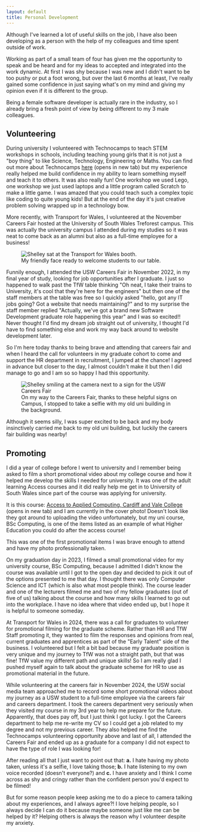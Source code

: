 ```yaml
---
layout: default
title: Personal Development
---
```


Although I've learned a lot of useful skills on the job, I have also been developing as a person with the help of my colleagues and time spent outside of work.

Working as part of a small team of four has given me the opportunity to speak and be heard and for my ideas to accepted and integrated into the work dynamic.  At first I was shy because I was new and I didn't want to be too pushy or put a foot wrong, but over the last 6 months at least, I've really gained some confidence in just saying what's on my mind and giving my opinion even if it is different to the group.

Being a female software developer is actually rare in the industry, so I already bring a fresh point of view by being different to my 3 male colleagues.  

## Volunteering

During university I volunteered with Technocamps to teach STEM workshops in schools, including teaching young girls that it is not just a "boy thing" to like Science, Technology, Engineering or Maths.  You can find out more about Technocamps <a href="https://www.technocamps.com/en/about-technocamps/" target="_blank">here</a> (opens in new tab) but my experience really helped me build confidence in my ability to learn something myself and teach it to others.  It was also really fun! One workshop we used Lego, one workshop we just used laptops and a little program called Scratch to make a little game.  I was amazed that you could teach such a complex topic like coding to quite young kids! But at the end of the day it's just creative problem solving wrapped up in a technology bow.

More recently, with Transport for Wales, I volunteered at the November Careers Fair hosted at the University of South Wales Treforest campus.  This was actually the university campus I attended during my studies so it was neat to come back as an alumni but also as a full-time employee for a business!

<figure>
<img class="max-w-sm mx-auto md:max-w-full" src="/assets/images/meAtTable1.jpg" alt="Shelley sat at the Transport for Wales booth.">
<figcaption class="text-center">My friendly face ready to welcome students to our table.</figcaption>
</figure>

Funnily enough, I attended the USW Careers Fair in November 2022, in my final year of study, looking for job opportunities after I graduate.  I just so happened to walk past the TfW table thinking "Oh neat, I take their trains to University, it's cool that they're here for the engineers" but then one of the staff members at the table was free so I quickly asked "hello, got any IT jobs going? Got a website that needs maintaining?" and to my surprise the staff member replied "Actually, we've got a brand new Software Development graduate role happening this year" and I was so excited!!  Never thought I'd find my dream job straight out of university, I thought I'd have to find something else and work my way back around to website development later.

So I'm here today thanks to being brave and attending that careers fair and when I heard the call for volunteers in my graduate cohort to come and support the HR department in recruitment, I jumped at the chance!  I agreed in advance but closer to the day, I almost couldn't make it but then I did manage to go and I am so so happy I had this opportunity.

<figure>
<img class="max-w-sm mx-auto md:max-w-full" src="/assets/images/meAtUSWFair.jpg" alt="Shelley smiling at the camera next to a sign for the USW Careers Fair">
<figcaption class="text-center">On my way to the Careers Fair, thanks to these helpful signs on Campus, I stopped to take a selfie with my old uni building in the background.</figcaption>
</figure>

Although it seems silly, I was super excited to be back and my body insinctively carried me back to my old uni building, but luckily the careers fair building was nearby!

## Promoting

I did a year of college before I went to university and I remember being asked to film a short promotional video about my college course and how it helped me develop the skills I needed for university.  It was one of the adult learning Access courses and it did really help me get in to University of South Wales since part of the course was applying for university.

It is this course: <a href="https://cavc.ac.uk/en/courses/access/access-to-digital-technology?occurrence=170056" target="_blank">Access to Applied Computing, Cardiff and Vale College</a> (opens in new tab) and I am currently in the cover photo!  Doesn't look like they got around to uploading the video unfortunately, but my uni course, BSc Computing, is one of the items listed as an example of what Higher Education you could do after the access course!

This was one of the first promotional items I was brave enough to attend and have my photo professionally taken.

On my graduation day in 2023, I filmed a small promotional video for my university course, BSc Computing, because I admitted I didn't know the course was available until I got to the open day and decided to pick it out of the options presented to me that day.  I thought there was only Computer Science and ICT (which is also what most people think).
The course leader and one of the lecturers filmed me and two of my fellow graduates (out of five of us) talking about the course and how many skills I learned to go out into the workplace.  I have no idea where that video ended up, but I hope it is helpful to someone someday.

At Transport for Wales in 2024, there was a call for graduates to volunteer for promotional filming for the graduate scheme.  Rather than HR and TfW Staff promoting it, they wanted to film the responses and opinions from real, current graduates and apprentices as part of the "Early Talent" side of the business.  I volunteered but I felt a bit bad because my graduate position is very unique and my journey to TfW was not a straight path, but that was fine! TfW value my different path and unique skills!  So I am really glad I pushed myself again to talk about the graduate scheme for HR to use as promotional material in the future.

While volunteering at the careers fair in November 2024, the USW social media team approached me to record some short promotional videos about my journey as a USW student to a full-time employee via the careers fair and careers department.  I took the careers department very seriously when they visited my course in my 3rd year to help me prepare for the future.  Apparently, that does pay off, but I just think I got lucky.  I got the Careers department to help me re-write my CV so I could get a job related to my degree and not my previous career.  They also helped me find the Technocamps volunteering opportunity above and last of all, I attended the Careers Fair and ended up as a graduate for a company I did not expect to have the type of role I was looking for!

After reading all that I just want to point out that: **a.** I hate having my photo taken, unless it's a selfie, I love taking those; **b.** I hate listening to my own voice recorded (doesn't everyone?) and **c.** I have anxiety and I think I come across as shy and cringy rather than the confident person you'd expect to be filmed!

But for some reason people keep asking me to do a piece to camera talking about my experiences, and I always agree?! I love helping people, so I always decide I can do it because maybe someone just like me can be helped by it?  Helping others is always the reason why I volunteer despite my anxiety.
